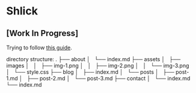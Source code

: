 # Shlick

## [Work In Progress]

Trying to follow [this guide](https://www.romangeber.com/static_websites_with_pandoc/).

directory structure:
.
├── about
│   └── index.md
├── assets
│   ├── images
│   │   ├── img-1.png
│   │   ├── img-2.png
│   │   └── img-3.png
│   └── style.css
├── blog
│   ├── index.md
│   └── posts
│       ├── post-1.md
│       ├── post-2.md
│       └── post-3.md
├── contact
│   └── index.md
└── index.md